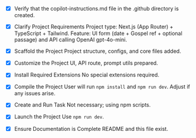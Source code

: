 - [x] Verify that the copilot-instructions.md file in the .github directory is created.

- [x] Clarify Project Requirements
	Project type: Next.js (App Router) + TypeScript + Tailwind.
	Feature: UI form (date + Gospel ref + optional passage) and API calling OpenAI gpt-4o-mini.

- [x] Scaffold the Project
	Project structure, configs, and core files added.

- [x] Customize the Project
	UI, API route, prompt utils prepared.

- [x] Install Required Extensions
	No special extensions required.

- [x] Compile the Project
	User will run `npm install` and `npm run dev`. Adjust if any issues arise.

- [x] Create and Run Task
	Not necessary; using npm scripts.

- [x] Launch the Project
	Use `npm run dev`.

- [x] Ensure Documentation is Complete
	README and this file exist.
